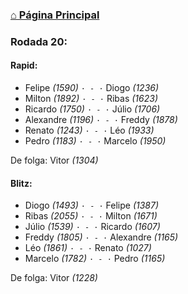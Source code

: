 ### [⌂ Página Principal](https://grupo-de-xadrez.github.io/)

### Rodada 20:

#### Rapid:

* Felipe *(1590)* `· - ·` Diogo *(1236)*  
* Milton *(1892)* `· - ·` Ribas *(1623)*  
* Ricardo *(1750)* `· - ·` Júlio *(1706)*  
* Alexandre *(1196)* `· - ·` Freddy *(1878)*  
* Renato *(1243)* `· - ·` Léo *(1933)*  
* Pedro *(1183)* `· - ·` Marcelo *(1950)*  

De folga: Vitor *(1304)*

#### Blitz:

* Diogo *(1493)* `· - ·` Felipe *(1387)*  
* Ribas *(2055)* `· - ·` Milton *(1671)*  
* Júlio *(1539)* `· - ·` Ricardo *(1607)*  
* Freddy *(1805)* `· - ·` Alexandre *(1165)*  
* Léo *(1861)* `· - ·` Renato *(1027)*  
* Marcelo *(1782)* `· - ·` Pedro *(1165)*  

De folga: Vitor *(1228)*

